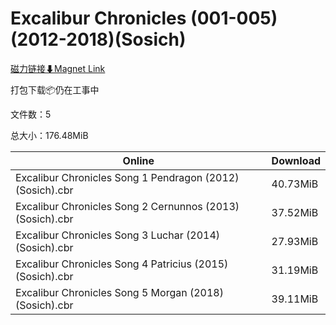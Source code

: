 # Excalibur Chronicles (001-005)(2012-2018)(Sosich)

[磁力链接⬇Magnet Link](magnet:?xt=urn:btih:ca0ac2b06af9c4c47a17e1e8f84ae3d885cfd2e0&dn=Excalibur%20Chronicles%20%28001-005%29%282012-2018%29%28Sosich%29)

打包下载📦仍在工事中

文件数：5

总大小：176.48MiB

Online | Download
--- | ---
Excalibur Chronicles Song 1 Pendragon (2012) (Sosich).cbr | 40.73MiB
Excalibur Chronicles Song 2 Cernunnos (2013) (Sosich).cbr | 37.52MiB
Excalibur Chronicles Song 3 Luchar (2014) (Sosich).cbr | 27.93MiB
Excalibur Chronicles Song 4 Patricius (2015) (Sosich).cbr | 31.19MiB
Excalibur Chronicles Song 5 Morgan (2018) (Sosich).cbr | 39.11MiB